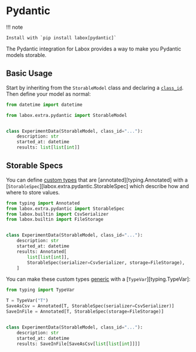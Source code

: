 # Pydantic

!!! note

    Install with `pip install labox[pydantic]`

The Pydantic integration for Labox provides a way to make you Pydantic models storable.

## Basic Usage

Start by inheriting from the `StorableModel` class and declaring a
[`class_id`](../concepts/storables.md#class-ids). Then define your model as normal:

```python
from datetime import datetime

from labox.extra.pydantic import StorableModel


class ExperimentData(StorableModel, class_id="..."):
    description: str
    started_at: datetime
    results: list[list[int]]
```

## Storable Specs

You can define
[custom types](https://docs.pydantic.dev/latest/concepts/types/#custom-types) that are
[annotated][typing.Annotated] with a [`StorableSpec`][labox.extra.pydantic.StorableSpec]
which describe how and where to store values.

```python
from typing import Annotated
from labox.extra.pydantic import StorableSpec
from labox.builtin import CsvSerializer
from labox.builtin import FileStorage


class ExperimentData(StorableModel, class_id="..."):
    description: str
    started_at: datetime
    results: Annotated[
        list[list[int]],
        StorableSpec(serializer=CsvSerializer, storage=FileStorage),
    ]
```

You can make these custom types
[generic](https://docs.pydantic.dev/latest/concepts/types/#generics) with a
[`TypeVar`][typing.TypeVar]:

```python
from typing import TypeVar

T = TypeVar("T")
SaveAsCsv = Annotated[T, StorableSpec(serializer=CsvSerializer)]
SaveInFile = Annotated[T, StorableSpec(storage=FileStorage)]


class ExperimentData(StorableModel, class_id="..."):
    description: str
    started_at: datetime
    results: SaveInFile[SaveAsCsv[list[list[int]]]]
```
